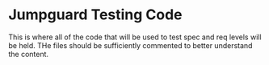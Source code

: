 # Jumpguard Testing Code

This is where all of the code that will be used to test spec and req levels will be held. THe files should be sufficiently commented to better understand the content. 